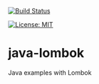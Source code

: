 [![Build Status](https://travis-ci.org/claudioaltamura/java-lombok.svg?branch=master)](https://travis-ci.org/claudioaltamura/java-lombok)

[![License: MIT](https://img.shields.io/badge/License-MIT-yellow.svg)](https://opensource.org/licenses/MIT)

# java-lombok
Java examples with Lombok
